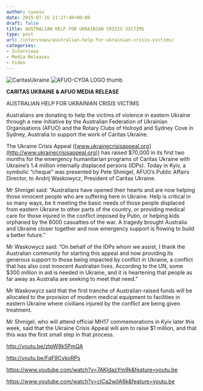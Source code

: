 ```yaml
---
author: cyoasu
date: 2015-07-16 11:27:40+00:00
draft: false
title: AUSTRALIAN HELP FOR UKRAINIAN CRISIS VICTIMS
type: post
url: /interviews/australian-help-for-ukrainian-crisis-victims/
categories:
- Interviews
- Media Releases
- Video
---
```


![CaritasUkraine](http://www.ozeukes.com/wp-content/uploads/2015/06/CaritasUkraine.png)
![AFUO-CYOA LOGO thumb](http://www.ozeukes.com/wp-content/uploads/2014/05/AFUO-CYOA-LOGO-thumb.jpg)





**CARITAS UKRAINE & AFUO MEDIA RELEASE**




AUSTRALIAN HELP FOR UKRAINIAN CRISIS VICTIMS


Australians are donating to help the victims of violence in eastern Ukraine through a new initiative by the Australian Federation of Ukrainian Organisations (AFUO) and the Rotary Clubs of Holroyd and Sydney Cove in Sydney, Australia to support the work of Caritas Ukraine.

The Ukraine Crisis Appeal ([www.ukrainecrisisappeal.org](http://www.ukrainecrisisappeal.org)) has raised $70,000 in its first two months for the emergency humanitarian programs of Caritas Ukraine with Ukraine’s 1.4 million internally displaced persons (IDPs). Today in Kyiv, a symbolic “cheque” was presented by Pete Shmigel, AFUO’s Public Affairs Director, to Andrij Waskowycz, President of Caritas Ukraine.

Mr Shmigel said: “Australians have opened their hearts and are now helping those innocent people who are suffering here in Ukraine. Help is critical in so many ways, be it meeting the basic needs of those people displaced from eastern Ukraine to other parts of the country, or providing medical care for those injured in the conflict imposed by Putin, or helping kids orphaned by the 6000 casualties of the war. A tragedy brought Australia and Ukraine closer together and now emergency support is flowing to build a better future.”

Mr Waskowycz said: “On behalf of the IDPs whom we assist, I thank the Australian community for starting this appeal and now providing its generous support to those being impacted by conflict in Ukraine, a conflict that has also cost innocent Australian lives. According to the UN, some $300 million in aid is needed in Ukraine, and it is heartening that people as far away as Australia are seeking to meet that need.”

Mr Waskowycz said that the first tranche of Australian-raised funds will be allocated to the provision of modern medical equipment to facilities in eastern Ukraine where civilians injured by the conflict are being given treatment.

Mr Shmigel, who will attend official MH17 commemorations in Kyiv later this week, said that the Ukraine Crisis Appeal will aim to raise $1 million, and that this was the first small step in that process.

http://youtu.be/ztpW9k5PmQA

http://youtu.be/FqF9CykoRPs

https://www.youtube.com/watch?v=7AKldazYm9k&feature=youtu.be

https://www.youtube.com/watch?v=cICa2wiIA6k&feature=youtu.be

